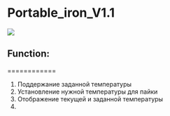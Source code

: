 # Portable_iron_V1.1

![](GIF_Port_iron.gif)

## Function: 
============

1. Поддержание заданной температуры
2. Установление нужной температуры для пайки
3. Отображение текущей и заданной температуры
4. 


